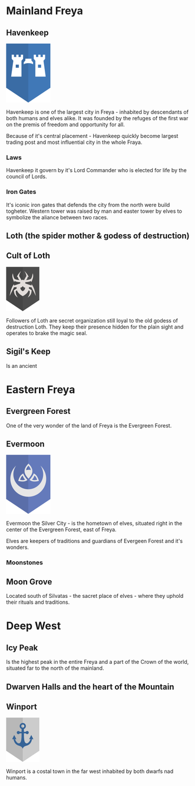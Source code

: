 # Mainland Freya

## Havenkeep

![Logo](../Graphics/havenkeep_banner.png)

Havenkeep is one of the largest city in Freya - inhabited by descendants of both humans and elves alike. It was founded by the refuges of the first war on the premis of freedom and opportunity for all.

Because of it's central placement - Havenkeep quickly become largest trading post and most influential city in the whole Fraya.

### Laws

Havenkeep it govern by it's Lord Commander who is elected for life by the council of Lords.

### Iron Gates

It's iconic iron gates that defends the city from the north were build togheter. Western tower was raised by man and easter tower by elves to symbolize the aliance between two races.


## Loth (the spider mother & godess of destruction)

## Cult of Loth

![Logo](../Graphics/loth_banner.png)

Followers of Loth are secret organization still loyal to the old godess of destruction Loth. They keep their presence hidden for the plain sight and operates to brake the magic seal.

## Sigil's Keep

Is an ancient 


# Eastern Freya

## Evergreen Forest

One of the very wonder of the land of Freya is the Evergreen Forest.

## Evermoon

![Logo](../Graphics/silvatas_banner.png)

Evermoon the Silver City - is the hometown of elves, situated right in the center of the Evergreen Forest, east of Freya.

Elves are keepers of traditions and guardians of Evergeen Forest and it's wonders.

### Moonstones



## Moon Grove

Located south of Silvatas - the sacret place of elves - where they uphold their rituals and traditions.

# Deep West

## Icy Peak

Is the highest peak in the entire Freya and a part of the Crown of the world, situated far to the north of the mainland.

## Dwarven Halls and the heart of the Mountain


## Winport

![Logo](../Graphics/winport_banner.png)

Winport is a costal town in the far west inhabited by both dwarfs nad humans.
